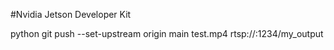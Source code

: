 #Nvidia Jetson Developer Kit

python git push --set-upstream origin main test.mp4 rtsp://<IP address>:1234/my_output
